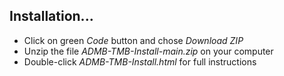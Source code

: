 ## Installation...
- Click on green *Code* button and chose *Download ZIP*
- Unzip the file *ADMB-TMB-Install-main.zip* on your computer
- Double-click *ADMB-TMB-Install.html* for full instructions